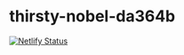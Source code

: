 # thirsty-nobel-da364b


[![Netlify Status](https://api.netlify.com/api/v1/badges/f9516d4f-e5a2-4501-945c-409011dca610/deploy-status)](https://app.netlify.com/sites/thirsty-nobel-da364b/deploys)

